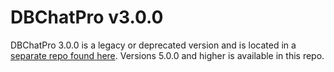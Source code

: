 # DBChatPro v3.0.0

DBChatPro 3.0.0 is a legacy or deprecated version and is located in a [separate repo found here](https://github.com/alex-wolf-ps/dbchatprov3). Versions 5.0.0 and higher is available in this repo.